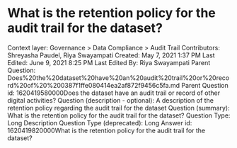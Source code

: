 # What is the retention policy for the audit trail for the dataset?

Context layer: Governance > Data Compliance > Audit Trail
Contributors: Shreyasha Paudel, Riya Swayampati
Created: May 7, 2021 1:37 PM
Last Edited: June 9, 2021 8:25 PM
Last Edited By: Riya Swayampati
Parent Question: Does%20the%20dataset%20have%20an%20audit%20trail%20or%20record%20of%20%200387f1ffe080414ea2af872f9456c5fa.md
Parent Question id: 1620419580000Does the dataset have an audit trail or record of other digital activities?
Question (description - optional): A description of the retention policy regarding the audit trail for the dataset
Question (summary): What is the retention policy for the audit trail for the dataset?
Question Type: Long Description
Question Type (deprecated): Long Answer
id: 1620419820000What is the retention policy for the audit trail for the dataset?